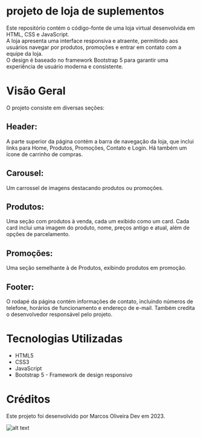 # projeto de loja de suplementos
Este repositório contém o código-fonte de uma loja virtual desenvolvida em HTML, CSS e JavaScript.<br>
A loja apresenta uma interface responsiva e atraente, permitindo aos usuários navegar por produtos, promoções e entrar em contato com a equipe da loja.<br> 
O design é baseado no framework Bootstrap 5 para garantir uma experiência de usuário moderna e consistente.

# Visão Geral
O projeto consiste em diversas seções:

<h2>Header:</h2> A parte superior da página contém a barra de navegação da loja, que inclui links para Home, Produtos, Promoções, Contato e Login. Há também um ícone de carrinho de compras.

<h2>Carousel:</h2> Um carrossel de imagens destacando produtos ou promoções.

<h2>Produtos:</h2> Uma seção com produtos à venda, cada um exibido como um card. Cada card inclui uma imagem do produto, nome, preços antigo e atual, além de opções de parcelamento.

<h2>Promoções:</h2> Uma seção semelhante à de Produtos, exibindo produtos em promoção.

<h2>Footer:</h2> O rodapé da página contém informações de contato, incluindo números de telefone, horários de funcionamento e endereço de e-mail. Também credita o desenvolvedor responsável pelo projeto.

# Tecnologias Utilizadas
- HTML5
- CSS3
- JavaScript
- Bootstrap 5 - Framework de design responsivo

# Créditos
Este projeto foi desenvolvido por Marcos Oliveira Dev em 2023.
<br>

![alt text](https://github.com/marcosoliveira253/loja-virtual/blob/main/image/loja%20virtual%201440.png)


